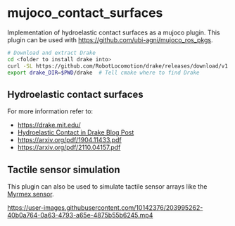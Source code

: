 # mujoco_contact_surfaces

Implementation of hydroelastic contact surfaces as a mujoco plugin. This plugin can be used with https://github.com/ubi-agni/mujoco_ros_pkgs.

```sh
# Download and extract Drake
cd <folder to install drake into>
curl -SL https://github.com/RobotLocomotion/drake/releases/download/v1.8.0/drake-20220919-focal.tar.gz | tar -xz
export drake_DIR=$PWD/drake  # Tell cmake where to find Drake
```
## Hydroelastic contact surfaces
For more information refer to:
- https://drake.mit.edu/
- [Hydroelastic Contact in Drake Blog Post](https://medium.com/toyotaresearch/rethinking-contact-simulation-for-robot-manipulation-434a56b5ec88)
- https://arxiv.org/pdf/1904.11433.pdf
- https://arxiv.org/pdf/2110.04157.pdf

## Tactile sensor simulation
This plugin can also be used to simulate tactile sensor arrays like the [Myrmex sensor](https://www.researchgate.net/profile/Carsten-Schuermann/publication/229035606_Modular_high_speed_tactile_sensor_system_with_video_interface/links/541affca0cf25ebee988df89/Modular-high-speed-tactile-sensor-system-with-video-interface.pdf).

https://user-images.githubusercontent.com/10142376/203995262-40b0a764-0a63-4793-a65e-4875b55b6245.mp4
